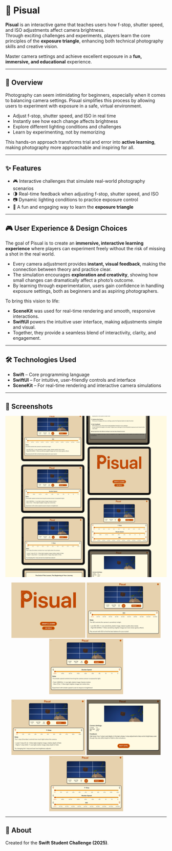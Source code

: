 # 📸 Pisual

**Pisual** is an interactive game that teaches users how f-stop, shutter speed, and ISO adjustments affect camera brightness.  
Through exciting challenges and experiments, players learn the core principles of the **exposure triangle**, enhancing both technical photography skills and creative vision.  

Master camera settings and achieve excellent exposure in a **fun, immersive, and educational** experience.

---

## 📖 Overview
Photography can seem intimidating for beginners, especially when it comes to balancing camera settings. Pisual simplifies this process by allowing users to experiment with exposure in a safe, virtual environment.  

- Adjust f-stop, shutter speed, and ISO in real time  
- Instantly see how each change affects brightness  
- Explore different lighting conditions and challenges  
- Learn by experimenting, not by memorizing  

This hands-on approach transforms trial and error into **active learning**, making photography more approachable and inspiring for all.

---

## ✨ Features
- 🎮 Interactive challenges that simulate real-world photography scenarios  
- 🌗 Real-time feedback when adjusting f-stop, shutter speed, and ISO  
- 📷 Dynamic lighting conditions to practice exposure control  
- 📖 A fun and engaging way to learn the **exposure triangle**  

---

## 🎮 User Experience & Design Choices
The goal of Pisual is to create an **immersive, interactive learning experience** where players can experiment freely without the risk of missing a shot in the real world.  

- Every camera adjustment provides **instant, visual feedback**, making the connection between theory and practice clear.  
- The simulation encourages **exploration and creativity**, showing how small changes can dramatically affect a photo’s outcome.  
- By learning through experimentation, users gain confidence in handling exposure settings, both as beginners and as aspiring photographers.  

To bring this vision to life:  
- **SceneKit** was used for real-time rendering and smooth, responsive interactions.  
- **SwiftUI** powers the intuitive user interface, making adjustments simple and visual.  
- Together, they provide a seamless blend of interactivity, clarity, and engagement.  

---

## 🛠️ Technologies Used
- **Swift** – Core programming language  
- **SwiftUI** – For intuitive, user-friendly controls and interface  
- **SceneKit** – For real-time rendering and interactive camera simulations  

---

## 📸 Screenshots

<p align="center">
  <img src="Screenshots/Pisual-Mockup.png" width="700"/>
</p>

<p align="center">
  <img src="Screenshots/Pisual-Main.png" width="231"/>
  <img src="Screenshots/Pisual-ISO-Level.png" width="231"/>
  <img src="Screenshots/Pisual-Shutter-Level.png" width="231"/>
</p>

<p align="center">
  <img src="Screenshots/Pisual-FStop-Level.png" width="231"/>
  <img src="Screenshots/Pisual-Feedback.png" width="231"/>
  <img src="Screenshots/Pisual-Wild-Mode.png" width="231"/>  
</p>

---

## 🚀 About
Created for the **Swift Student Challenge (2025)**.  

